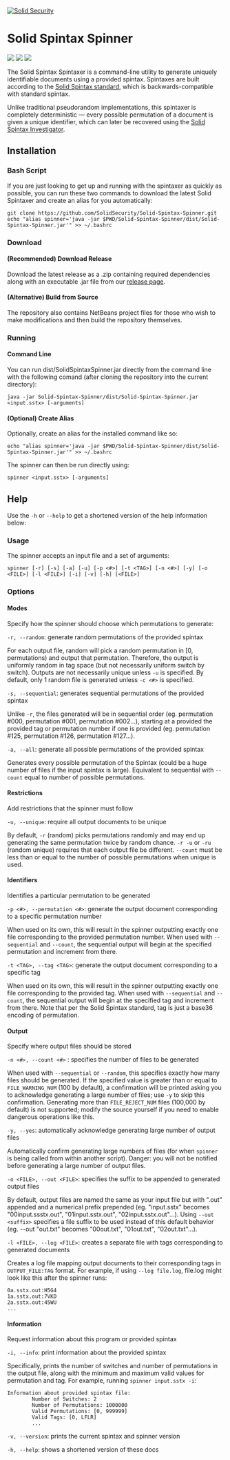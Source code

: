 [![Solid Security](https://www.solidsecurity.co/wp-content/uploads/2020/03/logo-18-7.png "Solid Security")](https://solidsecurity.co "Solid Security")
# Solid Spintax Spinner
![](https://img.shields.io/github/tag/SolidSecurity/Solid-Spintax-Spinner.svg) ![](https://img.shields.io/github/release/SolidSecurity/Solid-Spintax-Spinner.svg) ![](https://img.shields.io/github/issues/SolidSecurity/Solid-Spintax-Spinner.svg)

The Solid Spintax Spintaxer is a command-line utility to generate uniquely identifiable documents using a provided spintax. Spintaxes are built according to the [Solid Spintax standard](https://github.com/SolidSecurity/Solid-Spintax-Specification), which is backwards-compatible with standard spintax.

Unlike traditional pseudorandom implementations, this spintaxer is completely deterministic &mdash; every possible permutation of a document is given a unique identifier, which can later be recovered using the [Solid Spintax Investigator](https://github.com/SolidSecurity/Solid-Spintax-Investigator).

## Installation
### Bash Script
If you are just looking to get up and running with the spintaxer as quickly as possible, you can run these two commands to download the latest Solid Spintaxer and create an alias for you automatically:

```
git clone https://github.com/SolidSecurity/Solid-Spintax-Spinner.git
echo "alias spinner='java -jar $PWD/Solid-Spintax-Spinner/dist/Solid-Spintax-Spinner.jar'" >> ~/.bashrc
```

### Download
#### (Recommended) Download Release
Download the latest release as a .zip containing required dependencies along with an executable .jar file from our [release page](https://github.com/SolidSecurity/Solid-Spintax-Specification/releases).

#### (Alternative) Build from Source
The repository also contains NetBeans project files for those who wish to make modifications and then build the repository themselves.

### Running
#### Command Line
You can run dist/SolidSpintaxSpinner.jar directly from the command line with the following comand (after cloning the repository into the current directory):

`java -jar Solid-Spintax-Spinner/dist/Solid-Spintax-Spinner.jar <input.sstx> [-arguments]`

#### (Optional) Create Alias
Optionally, create an alias for the installed command like so:

`echo "alias spinner='java -jar $PWD/Solid-Spintax-Spinner/dist/Solid-Spintax-Spinner.jar'" >> ~/.bashrc`

The spinner can then be run directly using:

`spinner <input.sstx> [-arguments]`

## Help
Use the `-h` or `--help` to get a shortened version of the help information below:

### Usage
The spinner accepts an input file and a set of arguments:

`spinner [-r] [-s] [-a] [-u] [-p <#>] [-t <TAG>] [-n <#>] [-y] [-o <FILE>] [-l <FILE>] [-i] [-v] [-h] [<FILE>]`

### Options
#### Modes
 Specify how the spinner should choose which permutations to generate:

`-r, --random`: generate random permutations of the provided spintax

For each output file, random will pick a random permutation in [0, permutations) and output that permutation. Therefore, the output is uniformly random in tag space (but not necessarily uniform switch by switch). Outputs are not necessarily unique unless `-u` is specified. By default, only 1 random file is generated unless `-c <#>` is specified.

`-s, --sequential`: generates sequential permutations of the provided spintax

Unlike `-r`, the files generated will be in sequential order (eg. permutation #000, permutation #001, permutation #002...), starting at a provided the provided tag or permutation number if one is provided (eg. permutation #125, permutation #126, permutation #127...).

`-a, --all`: generate all  possible  permutations  of  the  provided spintax

Generates every possible permutation of the Spintax (could be a huge number of files if the input spintax is large). Equivalent to sequential with `--count` equal to number of possible permutations.

#### Restrictions
Add restrictions that the spinner must follow

`-u, --unique`: require all output documents to be unique

By default, `-r` (random) picks permutations randomly and may end up generating the same permutation twice by random chance. `-r -u` or `-ru` (random unique) requires that each output file be different. `--count` must be less than or equal to the number of possible permutations when unique is used.

#### Identifiers
Identifies a particular permutation to be generated

`-p <#>, --permutation <#>`: generate  the  output   document   corresponding  to  a specific permutation number

When used on its own, this will result in the spinner outputting exactly one file corresponding to the provided permutation number. When used with `--sequential` and `--count`, the sequential output will begin at the specified permutation and increment from there.

`-t <TAG>, --tag <TAG>`:  generate  the  output   document   corresponding  to  a specific tag

When used on its own, this will result in the spinner outputting exactly one file corresponding to the provided tag. When used with `--sequential` and `--count`, the sequential output will begin at the specified tag and increment from there. Note that per the Solid Spintax standard, tag is just a base36 encoding of permutation.

#### Output
Specify where output files should be stored

`-n <#>, --count <#>` : specifies the number of files to be generated

When used with `--sequential` or `--random`, this specifies exactly how many files should be generated. If the specified value is greater than or equal to `FILE_WARNING_NUM` (100 by default), a confirmation will be printed asking you to acknowledge generating a large number of files; use `-y` to skip this confirmation. Generating more than `FILE_REJECT_NUM` files (100,000 by default) is not supported; modify the source yourself if you need to enable dangerous operations like this.

`-y, --yes`: automatically acknowledge  generating  large  number of output files

Automatically confirm generating large numbers of files (for when `spinner` is being called from within another script). Danger: you will not be notified before generating a large number of output files.

`-o <FILE>, --out <FILE>`: specifies  the  suffix  to  be  appended  to  generated output files

By default, output files are named the same as your input file but with ".out" appended and a numerical prefix prepended (eg. "input.sstx" becomes "00input.ssstx.out", "01input.sstx.out", "02input.sstx.out"...). Using `--out <suffix>` specifies a file suffix to be used instead of this default behavior (eg. --out "out.txt" becomes "00out.txt", "01out.txt", "02out.txt"...).

`-l <FILE>, --log <FILE>`: creates a  separate  file  with  tags  corresponding to  generated documents

Creates a log file mapping output documents to their corresponding tags in `OUTPUT_FILE:TAG` format. For example, if using `--log file.log`, file.log might look like this after the spinner runs:

```
0a.sstx.out:H5G4
1a.sstx.out:7VKD
2a.sstx.out:45WU
...
```

#### Information
Request information about this program or provided spintax

`-i, --info`: print information about the provided spintax

Specifically, prints the number of switches and number of permutations in the output file, along with the minimum and maximum valid values for permutation and tag. For example, running `spinner input.sstx -i`:

```
Information about provided spintax file:
        Number of Switches: 2
        Number of Permutations: 1000000
        Valid Permutations: [0, 999999]
        Valid Tags: [0, LFLR]
		...
```

`-v, --version`: prints the current spintax and spinner version

`-h, --help`: shows a shortened version of these docs
